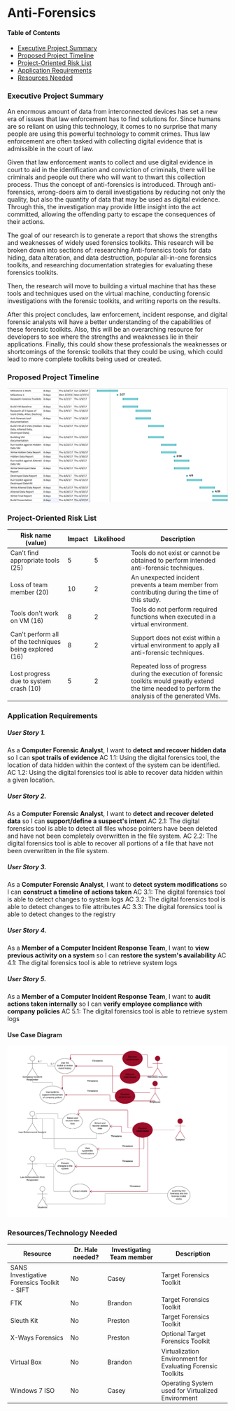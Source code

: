 # Anti-Forensics

#### Table of Contents
- [Executive Project Summary](#executive-project-summary)
- [Proposed Project Timeline](#proposed-project-timeline)
- [Project-Oriented Risk List](#project-oriented-risk-list)
- [Application Requirements](#application-requirements)
- [Resources Needed](#resources-needed)

### Executive Project Summary

An enormous amount of data from interconnected devices has set a new era of issues that law enforcement has to find solutions for. Since humans are so reliant on using this technology, it comes to no surprise that many people are using this powerful technology to commit crimes. Thus law enforcement are often tasked with collecting digital evidence that is admissible in the court of law.

Given that law enforcement wants to collect and use digital evidence in court to aid in the identification and conviction of criminals, there will be criminals and people out there who will want to thwart this collection process. Thus the concept of anti-forensics is introduced. Through anti-forensics, wrong-doers aim to derail investigations by reducing not only the quality, but also the quantity of data that may be used as digital evidence. Through this, the investigation may provide little insight into the act committed, allowing the offending party to escape the consequences of their actions.

The goal of our research is to generate a report that shows the strengths and weaknesses of widely used forensics toolkits. This research will be broken down into sections of: researching Anti-forensics tools for data hiding, data alteration, and data destruction, popular all-in-one forensics toolkits, and researching documentation strategies for evaluating these forensics toolkits.

Then, the research will move to building a virtual machine that has these tools and techniques used on the virtual machine, conducting forensic investigations with the forensic toolkits, and writing reports on the results.

After this project concludes, law enforcement, incident response, and digital forensic analysts will have a better understanding of the capabilities of these forensic toolkits. Also, this will be an overarching resource for developers to see where the strengths and weaknesses lie in their applications. Finally, this could show these professionals the weaknesses or shortcomings of the forensic toolkits that they could be using, which could lead to more complete toolkits being used or created.

### Proposed Project Timeline

![Gantt](images/Gantt.PNG)

### Project-Oriented Risk List

| Risk name (value) | Impact | Likelihood | Description |
|-|-|-|-|
| Can't find appropriate tools (25) |  5 | 5 | Tools do not exist or cannot be obtained to perform intended anti-forensic techniques. |
| Loss of team member (20) | 10 | 2 | An unexpected incident prevents a team member from contributing during the time of this study.|
| Tools don't work on VM (16) | 8 | 2 | Tools do not perform required functions when executed in a virtual environment. |
| Can't perform all of the techniques being explored (16) | 8 | 2 | Support does not exist within a virtual environment to apply all anti-forensic techniques.|
| Lost progress due to system crash (10) | 5 | 2 | Repeated loss of progress during the execution of forensic toolkits would greatly extend the time needed to perform the analysis of the generated VMs. |

### Application Requirements

##### User Story 1.
As a **Computer Forensic Analyst**, I want to **detect and recover hidden data** so I can **spot trails of evidence**
AC 1.1: Using the digital forensics tool, the location of data hidden within the context of the system can be identified.
AC 1.2: Using the digital forensics tool is able to recover data hidden within a given location.

##### User Story 2.
As a **Computer Forensic Analyst**, I want to **detect and recover deleted data** so I can **support/define a suspect's intent**
AC 2.1: The digital forensics tool is able to detect all files whose pointers have been deleted and have not been completely overwritten in the file system.
AC 2.2: The digital forensics tool is able to recover all portions of a file that have not been overwritten in the file system.

##### User Story 3.
As a **Computer Forensic Analyst**, I want to **detect system modifications** so I can **construct a timeline of actions taken**
AC 3.1: The digital forensics tool is able to detect changes to system logs
AC 3.2: The digital forensics tool is able to detect changes to file attributes
AC 3.3: The digital forensics tool is able to detect changes to the registry

##### User Story 4.
As a **Member of a Computer Incident Response Team**, I want to **view previous activity on a system** so I can **restore the system's availability**
AC 4.1: The digital forensics tool is able to retrieve system logs

##### User Story 5. 
As a **Member of a Computer Incident Response Team**, I want to **audit actions taken internally** so I can **verify employee compliance with company policies**
AC 5.1: The digital forensics tool is able to retrieve system logs

#### Use Case Diagram
![UseCases](images/UseCases.png)

### Resources/Technology Needed

|Resource  | Dr. Hale needed? | Investigating Team member | Description |
|-|-|-|-|
| SANS Investigative Forensics Toolkit - SIFT | No | Casey | Target Forensics Toolkit |
| FTK | No | Brandon | Target Forensics Toolkit |
| Sleuth Kit | No | Preston | Target Forensics Toolkit |
| X-Ways Forensics | No | Preston | Optional Target Forensics Toolkit |
| Virtual Box | No | Brandon | Virtualization Environment for Evaluating Forensic Toolkits |
| Windows 7 ISO | No | Casey | Operating System used for Virtualized Environment |
